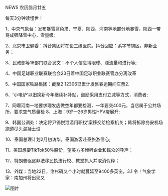NEWS 农历腊月廿五

每天3分钟读懂世！

1、中央气象台：发布暴雪蓝色肃、宁夏、陕西、河南等地部分地暴雪，陕西一带将成强降雪中心，雪量级;

2、北京市卫健委：抖音集团将在设三级医院。抖音回应：系字节旗区，非新业务；

3、民政部等18部门联合发文：不个人信息博眼球、赚流量和进行等;

4、中国足球职业联赛联合会23日着中国足球职业联赛管办分离改革

5、中国国家铁路集团：截至2 12306已累计发售春运期间车票2.

6、'小电驴'以旧换新今年继续补补贴，鼓励采用支付立减等方式，消费者;

7、网曝河南一地要求理发店做空年都要检测，一年要交400元，当店属于公共场所，要求空气质量检 8、上海：9岁一26岁男性HPV疫展开;

9、韩国公调处：决定将尹锡悦泄滥用职权'案移交给检察机关；韩将拆除务安机场跑道尽头混凝土设

10、泰国总理计划2月初访华，泰国游客赴泰旅游信心;

11、美国想要TikTok50%股份，望美方多倾听企业和民众的呼声；

12、特朗普驱逐非法移民执法行校、教堂抓人并取消假释；

13、外媒：当地22日，洛杉矶又个小时就蔓延至9400多英亩，3.1 令！气象学家：南加州将出现又

![图片](https://api.03c3.cn/api/zb)
